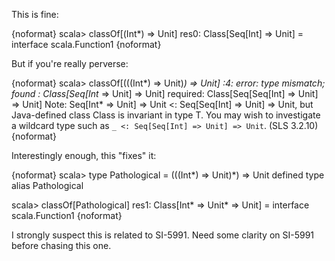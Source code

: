 This is fine:

{noformat}
scala> classOf[(Int*) => Unit]
res0: Class[Seq[Int] => Unit] = interface scala.Function1
{noformat}

But if you're really perverse:

{noformat}
scala> classOf[(((Int*) => Unit)*) => Unit]
<console>:4: error: type mismatch;
 found   : Class[Seq[Int* => Unit] => Unit]
 required: Class[Seq[Seq[Int] => Unit] => Unit]
Note: Seq[Int* => Unit] => Unit <: Seq[Seq[Int] => Unit] => Unit, but Java-defined class Class is invariant in type T.
You may wish to investigate a wildcard type such as `_ <: Seq[Seq[Int] => Unit] => Unit`. (SLS 3.2.10)
{noformat}

Interestingly enough, this "fixes" it:

{noformat}
scala> type Pathological = (((Int*) => Unit)*) => Unit
defined type alias Pathological

scala> classOf[Pathological]
res1: Class[Int* => Unit* => Unit] = interface scala.Function1
{noformat}

I strongly suspect this is related to SI-5991.
Need some clarity on SI-5991 before chasing this one.
